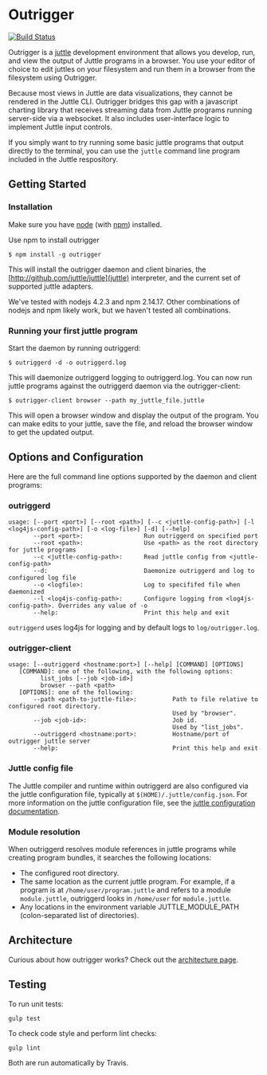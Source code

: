 # Outrigger

[![Build Status](https://travis-ci.org/juttle/outrigger.svg)](https://travis-ci.org/juttle/outrigger)

Outrigger is a [juttle](https://github.com/juttle/juttle) development environment that allows you develop, run, and view the output of Juttle programs in a browser.  You use your editor of choice to edit juttles on your
filesystem and run them in a browser from the filesystem using Outrigger.

Because most views in Juttle are data visualizations, they cannot
be rendered in the Juttle CLI.  Outrigger bridges this gap
with a javascript charting library that receives streaming data
from Juttle programs running server-side via a websocket.  It also includes
user-interface logic to implement Juttle input controls.

If you simply want to try running some basic juttle programs that output directly to the terminal, you can use the ``juttle`` command line program included in the Juttle respository.

## Getting Started

### Installation

Make sure you have [node](http://nodejs.org) (with [npm](http://npmjs.org)) installed.

Use npm to install outrigger
```
$ npm install -g outrigger
```

This will install the outrigger daemon and client binaries, the [http://github.com/juttle/juttle](juttle) interpreter, and the current set of supported juttle adapters.

We've tested with nodejs 4.2.3 and npm 2.14.17. Other combinations of nodejs and npm likely work, but we haven't tested all combinations.

### Running your first juttle program

Start the daemon by running outriggerd:
```
$ outriggerd -d -o outriggerd.log
```
This will daemonize outriggerd logging to outriggerd.log. You can now run juttle programs against the outriggerd daemon via the outrigger-client:
```
$ outrigger-client browser --path my_juttle_file.juttle
```
This will open a browser window and display the output of the program. You can make edits to your juttle, save the file, and reload the browser window to get the updated output.

## Options and Configuration

Here are the full command line options supported by the daemon and client programs:

### outriggerd

```
usage: [--port <port>] [--root <path>] [--c <juttle-config-path>] [-l <log4js-config-path>] [-o <log-file>] [-d] [--help]
       --port <port>:                 Run outriggerd on specified port
       --root <path>:                 Use <path> as the root directory for juttle programs
       --c <juttle-config-path>:      Read juttle config from <juttle-config-path>
       --d:                           Daemonize outriggerd and log to configured log file
       --o <logfile>:                 Log to specififed file when daemonized
       --l <log4js-config-path>:      Configure logging from <log4js-config-path>. Overrides any value of -o
       --help:                        Print this help and exit
```

``outriggerd`` uses log4js for logging and by default logs to ``log/outrigger.log``.

### outrigger-client

```
usage: [--outriggerd <hostname:port>] [--help] [COMMAND] [OPTIONS]
   [COMMAND]: one of the following, with the following options:
         list_jobs [--job <job-id>]
         browser --path <path>
   [OPTIONS]: one of the following:
       --path <path-to-juttle-file>:          Path to file relative to configured root directory.
                                              Used by "browser".
       --job <job-id>:                        Job id.
                                              Used by "list_jobs".
       --outriggerd <hostname:port>:          Hostname/port of outrigger juttle server
       --help:                                Print this help and exit
```

### Juttle config file

The Juttle compiler and runtime within outriggerd are also configured via the juttle configuration file, typically at ``$(HOME)/.juttle/config.json``. For more information on the juttle configuration file, see the [juttle configuration documentation](https://github.com/juttle/juttle/blob/master/docs/reference/cli.md#configuration).

### Module resolution

When outriggerd resolves module references in juttle programs while creating program bundles, it searches the following locations:
* The configured root directory.
* The same location as the current juttle program. For example, if a program is at ``/home/user/program.juttle`` and refers to a module ``module.juttle``, outriggerd looks in ``/home/user`` for ``module.juttle``.
* Any locations in the environment variable JUTTLE_MODULE_PATH (colon-separated list of directories).

## Architecture

Curious about how outrigger works? Check out the [architecture page](./docs/ARCHITECTURE.md).

## Testing

To run unit tests:

``gulp test``

To check code style and perform lint checks:

``gulp lint``

Both are run automatically by Travis.
